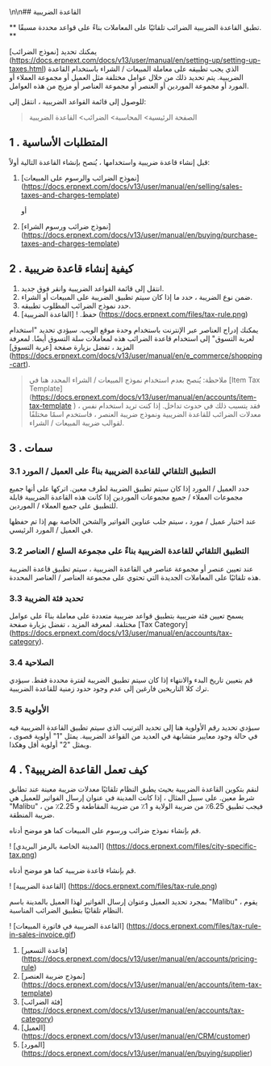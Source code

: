 \n\n## القاعدة الضريبية

** تطبق القاعدة الضريبية الضرائب تلقائيًا على المعاملات بناءً على قواعد محددة مسبقًا. **

يمكنك تحديد [نموذج الضرائب] (https://docs.erpnext.com/docs/v13/user/manual/en/setting-up/setting-up-taxes.html) الذي يجب تطبيقه على معاملة المبيعات / الشراء باستخدام القاعدة الضريبية. يتم تحديد ذلك من خلال عوامل مختلفة مثل العميل أو مجموعة العملاء أو المورد أو مجموعة الموردين أو العنصر أو مجموعة العناصر أو مزيج من هذه العوامل.

للوصول إلى قائمة القواعد الضريبية ، انتقل إلى:

> الصفحة الرئيسية> المحاسبة> الضرائب> القاعدة الضريبية

## 1 \. المتطلبات الأساسية

قبل إنشاء قاعدة ضريبية واستخدامها ، يُنصح بإنشاء القاعدة التالية أولاً:

1. [نموذج الضرائب والرسوم على المبيعات] (https://docs.erpnext.com/docs/v13/user/manual/en/selling/sales-taxes-and-charges-template)
    
    أو
    
2. [نموذج ضرائب ورسوم الشراء] (https://docs.erpnext.com/docs/v13/user/manual/en/buying/purchase-taxes-and-charges-template)
    

## 2 \. كيفية إنشاء قاعدة ضريبية

1. انتقل إلى قائمة القواعد الضريبية وانقر فوق جديد.
2. ضمن نوع الضريبة ، حدد ما إذا كان سيتم تطبيق الضريبة على المبيعات أو الشراء.
3. حدد نموذج الضرائب المطلوب تطبيقه.
4. حفظ. ! [القاعدة الضريبية] (https://docs.erpnext.com/files/tax-rule.png)

يمكنك إدراج العناصر عبر الإنترنت باستخدام وحدة موقع الويب. سيؤدي تحديد "استخدام لعربة التسوق" إلى استخدام قاعدة الضرائب هذه لمعاملات سلة التسوق أيضًا. لمعرفة المزيد ، تفضل بزيارة صفحة [عربة التسوق] (https://docs.erpnext.com/docs/v13/user/manual/en/e_commerce/shopping-cart).

> ملاحظة: يُنصح بعدم استخدام نموذج المبيعات / الشراء المحدد هنا في [Item Tax Template] (https://docs.erpnext.com/docs/v13/user/manual/en/accounts/item-tax-template ) ، فقد يتسبب ذلك في حدوث تداخل. إذا كنت تريد استخدام نفس معدلات الضرائب للقاعدة الضريبية ونموذج ضريبة العنصر ، فاستخدم اسمًا مختلفًا لقوالب ضريبة المبيعات / الشراء.

## 3 \. سمات

### 3.1 التطبيق التلقائي للقاعدة الضريبية بناءً على العميل / المورد

حدد العميل / المورد إذا كان سيتم تطبيق الضريبة لطرف معين. اتركها على أنها جميع مجموعات العملاء / جميع مجموعات الموردين إذا كانت هذه القاعدة الضريبية قابلة للتطبيق على جميع العملاء / الموردين.

عند اختيار عميل / مورد ، سيتم جلب عناوين الفواتير والشحن الخاصة بهم إذا تم حفظها في العميل / المورد الرئيسي.

### 3.2 التطبيق التلقائي للقاعدة الضريبية بناءً على مجموعة السلع / العناصر

عند تعيين عنصر أو مجموعة عناصر في القاعدة الضريبية ، سيتم تطبيق قاعدة الضريبة هذه تلقائيًا على المعاملات الجديدة التي تحتوي على مجموعة العناصر / العناصر المحددة.

### 3.3 تحديد فئة الضريبة

يسمح تعيين فئة ضريبية بتطبيق قواعد ضريبية متعددة على معاملة بناءً على عوامل مختلفة. لمعرفة المزيد ، تفضل بزيارة صفحة [Tax Category] (https://docs.erpnext.com/docs/v13/user/manual/en/accounts/tax-category).

### 3.4 الصلاحية

قم بتعيين تاريخ البدء والانتهاء إذا كان سيتم تطبيق الضريبة لفترة محددة فقط. سيؤدي ترك كلا التاريخين فارغين إلى عدم وجود حدود زمنية للقاعدة الضريبية.

### 3.5 الأولوية

سيؤدي تحديد رقم الأولوية هنا إلى تحديد الترتيب الذي سيتم تطبيق القاعدة الضريبية فيه في حالة وجود معايير متشابهة في العديد من القواعد الضريبية. يمثل "1" أولوية قصوى ، ويمثل "2" أولوية أقل وهكذا.

## 4 \. كيف تعمل القاعدة الضريبية؟

لنقم بتكوين القاعدة الضريبية بحيث يطبق النظام تلقائيًا معدلات ضريبة معينة عند تطابق شرط معين. على سبيل المثال ، إذا كانت المدينة في عنوان إرسال الفواتير للعميل هي "Malibu" ، فيجب تطبيق 6.25٪ من ضريبة الولاية و 1٪ من ضريبة المقاطعة و 2.25٪ من ضريبة المنطقة.

قم بإنشاء نموذج ضرائب ورسوم على المبيعات كما هو موضح أدناه.

! [المدينة الخاصة بالرمز البريدي] (https://docs.erpnext.com/files/city-specific-tax.png)

قم بإنشاء قاعدة ضريبية كما هو موضح أدناه.

! [القاعدة الضريبية] (https://docs.erpnext.com/files/tax-rule.png)

بمجرد تحديد العميل وعنوان إرسال الفواتير لهذا العميل بالمدينة باسم "Malibu" ، يقوم النظام تلقائيًا بتطبيق الضرائب المناسبة.

! [القاعدة الضريبية في فاتورة المبيعات] (https://docs.erpnext.com/files/tax-rule-in-sales-invoice.gif)

1. [قاعدة التسعير] (https://docs.erpnext.com/docs/v13/user/manual/en/accounts/pricing-rule)
2. [نموذج ضريبة العنصر] (https://docs.erpnext.com/docs/v13/user/manual/en/accounts/item-tax-template)
3. [فئة الضرائب] (https://docs.erpnext.com/docs/v13/user/manual/en/accounts/tax-category)
4. [العميل] (https://docs.erpnext.com/docs/v13/user/manual/en/CRM/customer)
5. [المورد] (https://docs.erpnext.com/docs/v13/user/manual/en/buying/supplier)